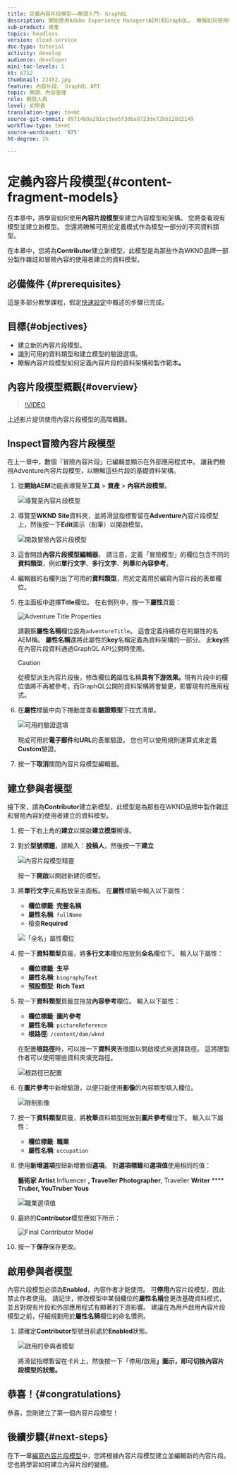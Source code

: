 ```yaml
---
title: 定義內容片段模型——無頭入門- GraphQL
description: 開始使用Adobe Experience Manager(AEM)和GraphQL。 瞭解如何使用中的內容片段模型來建立內容模型和架構AEM。 檢閱現有模型並建立新模型。 瞭解可用來定義架構的不同資料類型。
sub-product: 資產
topics: headless
version: cloud-service
doc-type: tutorial
activity: develop
audience: developer
mini-toc-levels: 1
kt: 6712
thumbnail: 22452.jpg
feature: 內容片段， GraphQL API
topic: 無頭、內容管理
role: 開發人員
level: 初學者
translation-type: tm+mt
source-git-commit: d9714b9a291ec3ee5f3dba9723de72bb120d2149
workflow-type: tm+mt
source-wordcount: '975'
ht-degree: 1%

---
```



# 定義內容片段模型{#content-fragment-models}

在本章中，將學習如何使用&#x200B;**內容片段模型**&#x200B;來建立內容模型和架構。 您將查看現有模型並建立新模型。 您還將瞭解可用於定義模式作為模型一部分的不同資料類型。

在本章中，您將為&#x200B;**Contributor**&#x200B;建立新模型，此模型是為那些作為WKND品牌一部分製作雜誌和冒險內容的使用者建立的資料模型。

## 必備條件 {#prerequisites}

這是多部分教學課程，假定[快速設定](./setup.md)中概述的步驟已完成。

## 目標{#objectives}

* 建立新的內容片段模型。
* 識別可用的資料類型和建立模型的驗證選項。
* 瞭解內容片段模型如何定義內容片段的資料架構和製作範本&#x200B;**。**

## 內容片段模型概觀{#overview}

>[!VIDEO](https://video.tv.adobe.com/v/22452/?quality=12&learn=on)

上述影片提供使用內容片段模型的高階概觀。

## Inspect冒險內容片段模型

在上一章中，數個「冒險內容片段」已編輯並顯示在外部應用程式中。 讓我們檢視Adventure內容片段模型，以瞭解這些片段的基礎資料架構。

1. 從&#x200B;**開始AEM**&#x200B;功能表導覽至&#x200B;**工具** > **資產** > **內容片段模型**。

   ![導覽至內容片段模型](assets/content-fragment-models/content-fragment-model-navigation.png)

1. 導覽至&#x200B;**WKND Site**&#x200B;資料夾，並將滑鼠指標暫留在&#x200B;**Adventure**&#x200B;內容片段模型上，然後按一下&#x200B;**Edit**&#x200B;圖示（鉛筆）以開啟模型。

   ![開啟冒險內容片段模型](assets/content-fragment-models/adventure-content-fragment-edit.png)

1. 這會開啟&#x200B;**內容片段模型編輯器**。 請注意，定義「冒險模型」的欄位包含不同的&#x200B;**資料類型**，例如&#x200B;**單行文字**、**多行文字**、**列舉**&#x200B;和&#x200B;**內容參考**。

1. 編輯器的右欄列出了可用的&#x200B;**資料類型**，用於定義用於編寫內容片段的表單欄位。

1. 在主面板中選擇&#x200B;**Title**&#x200B;欄位。 在右側列中，按一下&#x200B;**屬性**&#x200B;頁籤：

   ![Adventure Title Properties](assets/content-fragment-models/adventure-title-properties-tab.png)

   請觀察&#x200B;**屬性名稱**&#x200B;欄位設為`adventureTitle`。 這會定義持續存在的屬性的名AEM稱。 **屬性名稱**&#x200B;還將此屬性的&#x200B;**key**&#x200B;名稱定義為資料架構的一部分。 此&#x200B;**key**&#x200B;將在內容片段資料通過GraphQL API公開時使用。

   >[!CAUTION]
   >
   > 從模型派生內容片段後，修改欄位&#x200B;**的**&#x200B;屬性名稱&#x200B;**具有下游效果。**&#x200B;現有片段中的欄位值將不再被參考，而GraphQL公開的資料架構將會變更，影響現有的應用程式。

1. 在&#x200B;**屬性**&#x200B;標籤中向下捲動並查看&#x200B;**驗證類型**&#x200B;下拉式清單。

   ![可用的驗證選項](assets/content-fragment-models/validation-options-available.png)

   現成可用於&#x200B;**電子郵件**&#x200B;和&#x200B;**URL**&#x200B;的表單驗證。 您也可以使用規則運算式來定義&#x200B;**Custom**&#x200B;驗證。

1. 按一下&#x200B;**取消**&#x200B;關閉內容片段模型編輯器。

## 建立參與者模型

接下來，請為&#x200B;**Contributor**&#x200B;建立新模型，此模型是為那些在WKND品牌中製作雜誌和冒險內容的使用者建立的資料模型。

1. 按一下右上角的&#x200B;**建立**&#x200B;以開啟&#x200B;**建立模型**&#x200B;嚮導。
1. 對於&#x200B;**型號標題**，請輸入：**投稿人**，然後按一下&#x200B;**建立**

   ![內容片段模型精靈](assets/content-fragment-models/content-fragment-model-wizard.png)

   按一下&#x200B;**開啟**&#x200B;以開啟新建的模型。

1. 將&#x200B;**單行文字**&#x200B;元素拖放至主面板。 在&#x200B;**屬性**&#x200B;標籤中輸入以下屬性：

   * **欄位標籤**: **完整名稱**
   * **屬性名稱**: `fullName`
   * 檢查&#x200B;**Required**

   ![「全名」屬性欄位](assets/content-fragment-models/full-name-property-field.png)

1. 按一下&#x200B;**資料類型**&#x200B;頁籤，將&#x200B;**多行文本**&#x200B;欄位拖放到&#x200B;**全名**&#x200B;欄位下。 輸入以下屬性：

   * **欄位標籤**: **生平**
   * **屬性名稱**: `biographyText`
   * **預設類型**: **Rich Text**

1. 按一下&#x200B;**資料類型**&#x200B;頁籤並拖放&#x200B;**內容參考**&#x200B;欄位。 輸入以下屬性：

   * **欄位標籤**: **圖片參考**
   * **屬性名稱**: `pictureReference`
   * **根路徑**: `/content/dam/wknd`

   在配置&#x200B;**根路徑**&#x200B;時，可以按一下&#x200B;**資料夾**&#x200B;表徵圖以開啟模式來選擇路徑。 這將限製作者可以使用哪些資料夾填充路徑。

   ![根路徑已配置](assets/content-fragment-models/root-path-configure.png)

1. 在&#x200B;**圖片參考**&#x200B;中新增驗證，以便只能使用&#x200B;**影像**&#x200B;的內容類型填入欄位。

   ![限制影像](assets/content-fragment-models/picture-reference-content-types.png)

1. 按一下&#x200B;**資料類型**&#x200B;頁籤，將&#x200B;**枚舉**&#x200B;資料類型拖放到&#x200B;**圖片參考**&#x200B;欄位下。 輸入以下屬性：

   * **欄位標籤**: **職業**
   * **屬性名稱**: `occupation`

1. 使用&#x200B;**新增選項**&#x200B;按鈕新增數個&#x200B;**選項**。 對&#x200B;**選項標籤**&#x200B;和&#x200B;**選項值**&#x200B;使用相同的值：

   **藝術家** **Artist** Influencer **, Traveller Photographer**, Traveller **Writer** **** **Truber, YouTruber Yous**

   ![職業選項值](assets/content-fragment-models/occupation-options-values.png)

1. 最終的&#x200B;**Contributor**&#x200B;模型應如下所示：

   ![Final Contributor Model](assets/content-fragment-models/final-contributor-model.png)

1. 按一下&#x200B;**保存**&#x200B;保存更改。

## 啟用參與者模型

內容片段模型必須為&#x200B;**Enabled**，內容作者才能使用。 可&#x200B;**停用**&#x200B;內容片段模型，因此禁止作者使用。 請記住，修改模型中某個欄位的&#x200B;**屬性名稱**&#x200B;會更改基礎資料模式，並且對現有片段和外部應用程式有顯著的下游影響。 建議在為用戶啟用內容片段模型之前，仔細規劃用於&#x200B;**屬性名稱**&#x200B;欄位的命名慣例。

1. 請確定&#x200B;**Contributor**&#x200B;型號目前處於&#x200B;**Enabled**&#x200B;狀態。

   ![啟用的參與者模型](assets/content-fragment-models/enable-contributor-model.png)

   將滑鼠指標暫留在卡片上，然後按一下「停用&#x200B;**/**&#x200B;啟用&#x200B;**」圖示，即可切換內容片段模型的狀態。**

## 恭喜！{#congratulations}

恭喜，您剛建立了第一個內容片段模型！

## 後續步驟{#next-steps}

在下一章[編寫內容片段模型](author-content-fragments.md)中，您將根據內容片段模型建立並編輯新的內容片段。 您也將學習如何建立內容片段的變體。